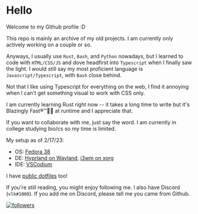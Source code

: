 # Hello

Welcome to my Github profile :D

This repo is mainly an archive of my old projects. I am currently only actively working on a couple or so.

Anyways, I usually use `Rust`, `Bash`, and `Python` nowadays, but I learned to code with `HTML/CSS/JS` and dove headfirst into `Typescript` when I finally saw the light. I would still say my most proficient language is `Javascript/Typescript`, with `Bash` close behind.

Not that I like using Typescript for everything on the web, I find it annoying when I can't get something visual to work with CSS only.

I am currently learning Rust right now -- it takes a long time to write but it's Blazingly Fast®™🚀🚀 at runtime and I appreciate that.

If you want to collaborate with me, just say the word. I am currently in college studying bio/cs so my time is limited.

My setup as of 2/17/23:
- OS: [Fedora 38](https://spins.fedoraproject.org/i3/)
- DE: [Hyprland on Wayland](https://github.com/hyprwm/Hyprland), [i3wm on xorg](https://github.com/i3/i3)
- IDE: [VSCodium](https://github.com/VSCodium/vscodium)

I have [public dotfiles](https://github.com/REALERvolker1/homescripts) too!

If you're still reading, you might enjoy following me. I also have Discord (`vlk#1000`). If you add me on Discord, please tell me you came from Github.

[![followers](https://img.shields.io/github/followers/REALERvolker1)](https://github.com/REALERvolker1)

<!---
REALERvolker1/REALERvolker1 is a ✨ special ✨ repository because its `README.md` (this file) appears on your GitHub profile.
You can click the Preview link to take a look at your changes.
--->
